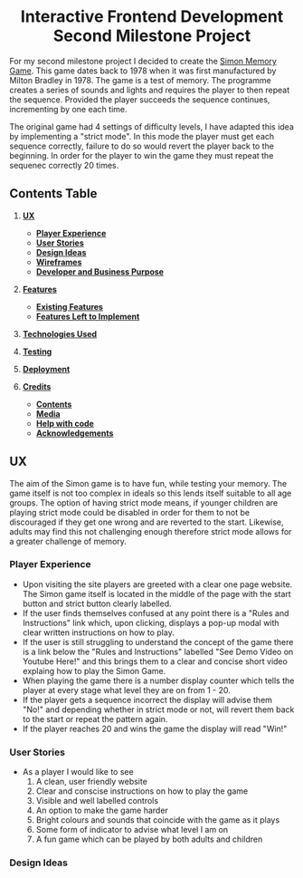 <h1 align="center">
Interactive Frontend Development
<br> Second Milestone Project
</h1>

For my second milestone project I decided to create the [Simon Memory Game](https://github.com/cgaynor91/Simon-Memory-Game/). This game dates back to 1978 when it was first manufactured by Milton Bradley in 1978. The game is a test of memory. The programme creates a series of sounds and lights and requires the player to then repeat the sequence. Provided the player succeeds the sequence continues, incrementing by one each time. 

The original game had 4 settings of difficulty levels, I have adapted this idea by implementing a "strict mode". In this mode the player must get each sequence correctly, failure to do so would revert the player back to the beginning. In order for the player to win the game they must repeat the sequenec correctly 20 times. 

## Contents Table

1. [**UX**](#ux)
    - [**Player Experience**](#player-experience)
    - [**User Stories**](#user-stories)
    - [**Design Ideas**](#design-ideas)
    - [**Wireframes**](#wireframes)
    - [**Developer and Business Purpose**](#developer-and-business-purpose)

2. [**Features**](#features)
    - [**Existing Features**](#existing-features)
    - [**Features Left to Implement**](#features-left-to-implement)

3. [**Technologies Used**](#technologies-used)

4. [**Testing**](#testing)

5. [**Deployment**](#deployment)

6. [**Credits**](#credits)
    - [**Contents**](#contents)
    - [**Media**](#media)
    - [**Help with code**](#help-with-code)
    - [**Acknowledgements**](#acknowledgements)
    


## UX

The aim of the Simon game is to have fun, while testing your memory. The game itself is not too complex in ideals so this lends itself suitable to all age groups. The option of having strict mode means, if younger children are playing strict mode could be disabled in order for them to not be discouraged if they get one wrong and are reverted to the start. Likewise, adults may find this not challenging enough therefore strict mode allows for a greater challenge of memory. 

### Player Experience

- Upon visiting the site players are greeted with a clear one page website. The Simon game itself is located in the middle of the page with the start button and strict button clearly labelled. <br>
- If the user finds themselves confused at any point there is a "Rules and Instructions" link which, upon clicking, displays a pop-up modal with clear written instructions on how to play. <br>
- If the user is still struggling to understand the concept of the game there is a link below the "Rules and Instructions" labelled "See Demo Video on Youtube Here!" and this brings them to a clear and concise short video explaing how to play the Simon Game. 
- When playing the game there is a number display counter which tells the player at every stage what level they are on from 1 - 20. 
- If the player gets a sequence incorrect the display will advise them "No!" and depending whether in strict mode or not, will revert them back to the start or repeat the pattern again.
- If the player reaches 20 and wins the game the display will read "Win!"

### User Stories

- As a player I would like to see
     1. A clean, user friendly website
     2. Clear and conscise instructions on how to play the game
     3. Visible and well labelled controls 
     4. An option to make the game harder 
     5. Bright colours and sounds that coincide with the game as it plays
     6. Some form of indicator to advise what level I am on
     7. A fun game which can be played by both adults and children


### Design Ideas

